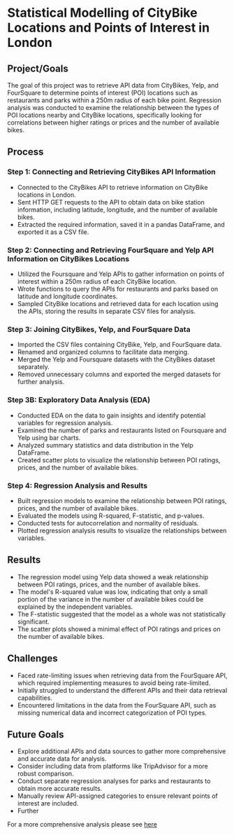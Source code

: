 # Statistical Modelling of CityBike Locations and Points of Interest in London

## Project/Goals
The goal of this project was to retrieve API data from CityBikes, Yelp, and FourSquare to determine points of interest (POI) locations such as restaurants and parks within a 250m radius of each bike point. Regression analysis was conducted to examine the relationship between the types of POI locations nearby and CityBike locations, specifically looking for correlations between higher ratings or prices and the number of available bikes.

## Process
### Step 1: Connecting and Retrieving CityBikes API Information
- Connected to the CityBikes API to retrieve information on CityBike locations in London.
- Sent HTTP GET requests to the API to obtain data on bike station information, including latitude, longitude, and the number of available bikes.
- Extracted the required information, saved it in a pandas DataFrame, and exported it as a CSV file.

### Step 2: Connecting and Retrieving FourSquare and Yelp API Information on CityBikes Locations
- Utilized the Foursquare and Yelp APIs to gather information on points of interest within a 250m radius of each CityBike location.
- Wrote functions to query the APIs for restaurants and parks based on latitude and longitude coordinates.
- Sampled CityBike locations and retrieved data for each location using the APIs, storing the results in separate CSV files for analysis.

### Step 3: Joining CityBikes, Yelp, and FourSquare Data
- Imported the CSV files containing CityBike, Yelp, and FourSquare data.
- Renamed and organized columns to facilitate data merging.
- Merged the Yelp and Foursquare datasets with the CityBikes dataset separately.
- Removed unnecessary columns and exported the merged datasets for further analysis.

### Step 3B: Exploratory Data Analysis (EDA)
- Conducted EDA on the data to gain insights and identify potential variables for regression analysis.
- Examined the number of parks and restaurants listed on Foursquare and Yelp using bar charts.
- Analyzed summary statistics and data distribution in the Yelp DataFrame.
- Created scatter plots to visualize the relationship between POI ratings, prices, and the number of available bikes.

### Step 4: Regression Analysis and Results
- Built regression models to examine the relationship between POI ratings, prices, and the number of available bikes.
- Evaluated the models using R-squared, F-statistic, and p-values.
- Conducted tests for autocorrelation and normality of residuals.
- Plotted regression analysis results to visualize the relationships between variables.

## Results
- The regression model using Yelp data showed a weak relationship between POI ratings, prices, and the number of available bikes.
- The model's R-squared value was low, indicating that only a small portion of the variance in the number of available bikes could be explained by the independent variables.
- The F-statistic suggested that the model as a whole was not statistically significant.
- The scatter plots showed a minimal effect of POI ratings and prices on the number of available bikes.

## Challenges
- Faced rate-limiting issues when retrieving data from the FourSquare API, which required implementing measures to avoid being rate-limited.
- Initially struggled to understand the different APIs and their data retrieval capabilities.
- Encountered limitations in the data from the FourSquare API, such as missing numerical data and incorrect categorization of POI types.

## Future Goals
- Explore additional APIs and data sources to gather more comprehensive and accurate data for analysis.
- Consider including data from platforms like TripAdvisor for a more robust comparison.
- Conduct separate regression analyses for parks and restaurants to obtain more accurate results.
- Manually review API-assigned categories to ensure relevant points of interest are included.
- Further

For a more comprehensive analysis please see [here](https://github.com/Brittanysacha/London-UK-Citybikes-and-Attractions---Statistical-Modelling-with-Python/blob/main/Comprehensive%20Analysis)
